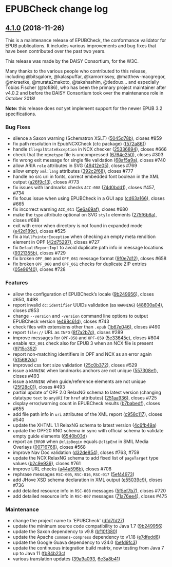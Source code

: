 # EPUBCheck change log

<a name="4.1.0"></a>
## [4.1.0](https://github.com/w3c/epubcheck/compare/v4.0.2...v4.1.0) (2018-11-26)

This is a maintenance release of EPUBCheck, the conformance validator for EPUB publications. It includes various improvements and bug fixes that have been contributed over the past two years.

This release was made by the DAISY Consortium, for the W3C.

Many thanks to the various people who contributed to this release, including  @bitsgalore, @kalaspuffar, @kamorrissey, @matthew-macgregor, @mkraetke, @murata2makoto, @takahashim, @tledoux… and especially Tobias Fischer (@tofi86), who has been the primary project maintainer after v4.0.2 and before the DAISY Consortium took over the maintenance role in October 2018!

**Note:** this release does _not_ yet implement support for the newer EPUB 3.2 specifications.

### Bug Fixes

* silence a Saxon warning (Schematron XSLT) ([5045d78b](https://github.com/w3c/epubcheck/commit/5045d78b)), closes #859
* fix path resolution in EpubNCXCheck (ctc package) ([f572a861](https://github.com/w3c/epubcheck/commit/f572a861))
* handle `IllegalStateException` in NCX checker ([25336894](https://github.com/w3c/epubcheck/commit/25336894)), closes #666
* check that the `mimetype` file is uncompressed ([6764e250](https://github.com/w3c/epubcheck/commit/6764e250)), closes #303
* fix wrong exit message for single file validation ([68af5a9a](https://github.com/w3c/epubcheck/commit/68af5a9a)), closes #740
* allow ARIA `role` attributes in SVG ([49412e05](https://github.com/w3c/epubcheck/commit/49412e05)), closes #769
* allow empty `xml:lang` attributes ([392c2f68](https://github.com/w3c/epubcheck/commit/392c2f68)), closes #777
* handle no src uri in fonts, correct embedded font boolean in the XML output ([a26f9c13](https://github.com/w3c/epubcheck/commit/a26f9c13)), closes #773
* fix issues with landmarks checks `ACC-008` ([74d0bdd1](https://github.com/w3c/epubcheck/commit/74d0bdd1)), closes #457, #734
* fix focus issue when using EPUBCheck in a GUI app ([cd63a166](https://github.com/w3c/epubcheck/commit/cd63a166)), closes #665
* fix incorrect warning `ACC_011` ([5e6a69af](https://github.com/w3c/epubcheck/commit/5e6a69af)), closes #680
* make the `type` attribute optional on SVG `style` elements ([275f6b6a](https://github.com/w3c/epubcheck/commit/275f6b6a)), closes #688
* exit with error when directory is not found in expanded mode ([e42d189c](https://github.com/w3c/epubcheck/commit/e42d189c)), closes #525
* fix a `NullPointerException` when checking an empty meta rendition element in OPF ([42d75297](https://github.com/w3c/epubcheck/commit/42d75297)), closes #727
* fix `DefaultReportImpl` to avoid duplicate path info in message locations ([9321355b](https://github.com/w3c/epubcheck/commit/9321355b)), closes #729
* fix broken `OPF_060` and `OPF_061` message format ([9f0e7d12](https://github.com/w3c/epubcheck/commit/9f0e7d12)), closes #658
* fix broken `OPF_060` and `OPF_061` checks for duplicate ZIP entries ([05e96f40](https://github.com/w3c/epubcheck/commit/05e96f40)), closes #728

### Features

* allow the configuration of EPUBCheck’s locale ([9b249956](https://github.com/w3c/epubcheck/commit/9b249956)), closes #650, #498
* report invalid `dc:identifier` UUIDs validation (as `WARNING`) ([48800a04](https://github.com/w3c/epubcheck/commit/48800a04)), closes #853
* change `--version` and `-version` command line options to output EPUBCheck version ([e498c61d](https://github.com/w3c/epubcheck/commit/e498c61d)), closes #743
* check files with extensions other than `.epub` ([1b67e046](https://github.com/w3c/epubcheck/commit/1b67e046)), closes #490
* report `file://` URL as `INFO` ([8f7a2b7d](https://github.com/w3c/epubcheck/commit/8f7a2b7d)), closes #289
* improve messages for `OPF-058` and `OPF-059` ([5e33645e](https://github.com/w3c/epubcheck/commit/5e33645e)), closes #804
* enable `NCX_001` check also for EPUB 3 when an NCX file is present ([9715c352](https://github.com/w3c/epubcheck/commit/9715c352))
* report non-matching identifiers in OPF and NCX as an error again ([515682dc](https://github.com/w3c/epubcheck/commit/515682dc))
* improved css font size validation ([25c0b372](https://github.com/w3c/epubcheck/commit/25c0b372)), closes #529
* issue a `WARNING` when landmarks anchors are not unique ([557308ef](https://github.com/w3c/epubcheck/commit/557308ef)), closes #493
* issue a `WARNING` when guide/reference elements are not unique ([25f28c01](https://github.com/w3c/epubcheck/commit/25f28c01)), closes #493
* partial update of OPF 2.0 RelaxNG schema to latest version (changing datatype `text` to `anyURI` for `href` attributes) ([251aa936](https://github.com/w3c/epubcheck/commit/251aa936)), closes #725
* display error/warning count in EPUBCheck results ([b7babedf](https://github.com/w3c/epubcheck/commit/b7babedf)), closes #655
* add file path info in `uri` attributes of the XML report ([c958c117](https://github.com/w3c/epubcheck/commit/c958c117)), closes #540
* update the XHTML 1.1 RelaxNG schema to latest version ([4c6fb49a](https://github.com/w3c/epubcheck/commit/4c6fb49a))
* update the OPF20 RNG schema in sync with official schema to validate empty guide elements ([6540b03d](https://github.com/w3c/epubcheck/commit/6540b03d))
* report an `ERROR` when `@clipBegin` equals `@clipEnd` in SMIL Media Overlays ([00716768](https://github.com/w3c/epubcheck/commit/00716768)), closes #568
* improve Nav Doc validation ([d32de854](https://github.com/w3c/epubcheck/commit/d32de854)), closes #763, #759
* update the NCX RelaxNG schema to add fixed list of `pageTarget` type values ([b2c9e939](https://github.com/w3c/epubcheck/commit/b2c9e939)), closes #761
* improve URL checks ([a44a596b](https://github.com/w3c/epubcheck/commit/a44a596b)), closes #708
* rephrase messages `RSC-005`, `RSC-016`, `RSC-017` ([5ef44973](https://github.com/w3c/epubcheck/commit/5ef44973))
* add JHove XSD schema declaration in XML output ([e55039c9](https://github.com/w3c/epubcheck/commit/e55039c9)), closes #736
* add detailed resource info in `RSC-008` messages ([5f5ef7b7](https://github.com/w3c/epubcheck/commit/5f5ef7b7)), closes #720
* add detailed resource info in `RSC-007` messages ([71a76ee4](https://github.com/w3c/epubcheck/commit/71a76ee4)), closes #475

### Maintenance

* change the project name to 'EPUBCheck' ([dfd7fd27](https://github.com/w3c/epubcheck/commit/dfd7fd27))
* update the minimum source code compatibility to Java 1.7 ([9b249956](https://github.com/w3c/epubcheck/commit/9b249956))
* update the Saxon dependency to v9.8 ([bf10f380](https://github.com/w3c/epubcheck/commit/bf10f380))
* update the Apache `commons-compress` dependency  to v1.18 ([e7dfedd8](https://github.com/w3c/epubcheck/commit/e7dfedd8))
* update the Google Guava dependency to v24.0 ([befd9fc3](https://github.com/w3c/epubcheck/commit/befd9fc3))
* update the continuous integration build matrix, now testing from Java 7 up to Java 11 ([fb84b23c](https://github.com/w3c/epubcheck/commit/fb84b23c))
* various translation updates ([39a9a093](https://github.com/w3c/epubcheck/commit/39a9a093), [6e3a8b41](https://github.com/w3c/epubcheck/commit/6e3a8b41))
